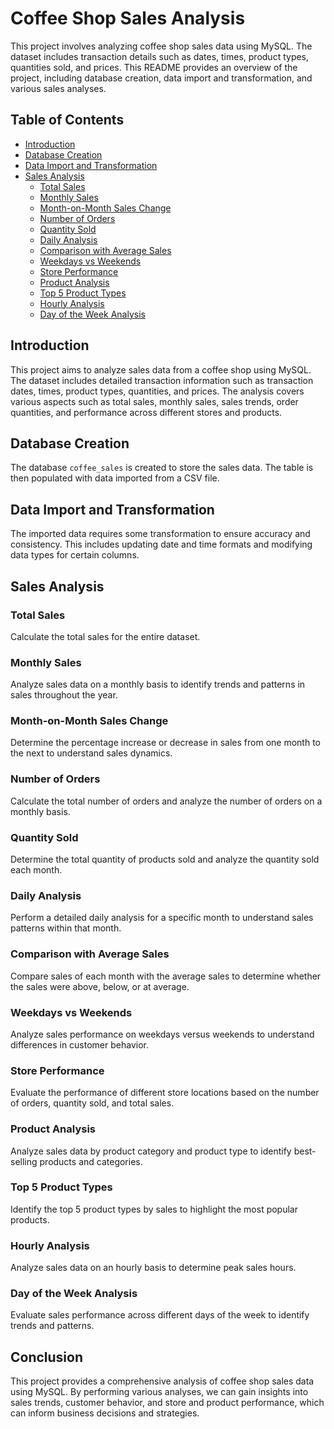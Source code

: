 # Coffee Shop Sales Analysis

This project involves analyzing coffee shop sales data using MySQL. The dataset includes transaction details such as dates, times, product types, quantities sold, and prices. This README provides an overview of the project, including database creation, data import and transformation, and various sales analyses.

## Table of Contents

- [Introduction](#introduction)
- [Database Creation](#database-creation)
- [Data Import and Transformation](#data-import-and-transformation)
- [Sales Analysis](#sales-analysis)
  - [Total Sales](#total-sales)
  - [Monthly Sales](#monthly-sales)
  - [Month-on-Month Sales Change](#month-on-month-sales-change)
  - [Number of Orders](#number-of-orders)
  - [Quantity Sold](#quantity-sold)
  - [Daily Analysis](#daily-analysis)
  - [Comparison with Average Sales](#comparison-with-average-sales)
  - [Weekdays vs Weekends](#weekdays-vs-weekends)
  - [Store Performance](#store-performance)
  - [Product Analysis](#product-analysis)
  - [Top 5 Product Types](#top-5-product-types)
  - [Hourly Analysis](#hourly-analysis)
  - [Day of the Week Analysis](#day-of-the-week-analysis)

## Introduction

This project aims to analyze sales data from a coffee shop using MySQL. The dataset includes detailed transaction information such as transaction dates, times, product types, quantities, and prices. The analysis covers various aspects such as total sales, monthly sales, sales trends, order quantities, and performance across different stores and products.

## Database Creation

The database `coffee_sales` is created to store the sales data. The table is then populated with data imported from a CSV file.

## Data Import and Transformation

The imported data requires some transformation to ensure accuracy and consistency. This includes updating date and time formats and modifying data types for certain columns.

## Sales Analysis

### Total Sales

Calculate the total sales for the entire dataset.

### Monthly Sales

Analyze sales data on a monthly basis to identify trends and patterns in sales throughout the year.

### Month-on-Month Sales Change

Determine the percentage increase or decrease in sales from one month to the next to understand sales dynamics.

### Number of Orders

Calculate the total number of orders and analyze the number of orders on a monthly basis.

### Quantity Sold

Determine the total quantity of products sold and analyze the quantity sold each month.

### Daily Analysis

Perform a detailed daily analysis for a specific month to understand sales patterns within that month.

### Comparison with Average Sales

Compare sales of each month with the average sales to determine whether the sales were above, below, or at average.

### Weekdays vs Weekends

Analyze sales performance on weekdays versus weekends to understand differences in customer behavior.

### Store Performance

Evaluate the performance of different store locations based on the number of orders, quantity sold, and total sales.

### Product Analysis

Analyze sales data by product category and product type to identify best-selling products and categories.

### Top 5 Product Types

Identify the top 5 product types by sales to highlight the most popular products.

### Hourly Analysis

Analyze sales data on an hourly basis to determine peak sales hours.

### Day of the Week Analysis

Evaluate sales performance across different days of the week to identify trends and patterns.

## Conclusion

This project provides a comprehensive analysis of coffee shop sales data using MySQL. By performing various analyses, we can gain insights into sales trends, customer behavior, and store and product performance, which can inform business decisions and strategies.
